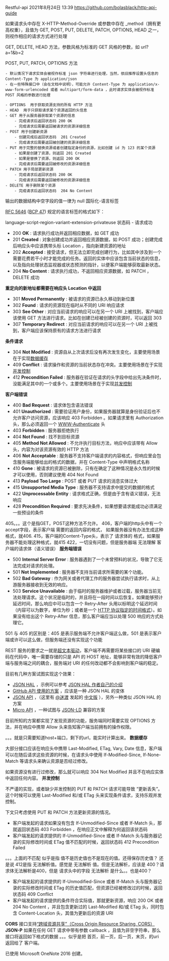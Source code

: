 Restful-api
2021年8月24日
13:39
https://github.com/bolasblack/http-api-guide

如果请求头中存在 X-HTTP-Method-Override 或参数中存在 _method（拥有更高权重），且值为 GET, POST, PUT, DELETE, PATCH, OPTIONS, HEAD 之一，则视作相应的请求方式进行处理

GET, DELETE, HEAD 方法，参数风格为标准的 GET 风格的参数，如 url?a=1&b=2

POST, PUT, PATCH, OPTIONS 方法

    - 默认情况下请求实体会被视作标准 json 字符串进行处理，当然，依旧推荐设置头信息的 Content-Type 为 application/json
    - 在一些特殊接口中（会在文档中说明），可能允许 Content-Type 为 application/x-www-form-urlencoded 或者 multipart/form-data ，此时请求实体会被视作标准 POST 风格的参数进行处理

    - OPTIONS  用于获取资源支持的所有 HTTP 方法
    - HEAD  用于只获取请求某个资源返回的头信息
    - GET 用于从服务器获取某个资源的信息
        - 完成请求后返回状态码 200 OK
        - 完成请求后需要返回被请求的资源详细信息
    - POST 用于创建新资源
        - 创建完成后返回状态码  201 Created
        - 完成请求后需要返回被创建的资源详细信息
    - PUT 用于完整的替换资源或者创建指定身份的资源，比如创建 id 为 123 的某个资源
        - 如果是创建了资源，则返回 201 Created
        - 如果是替换了资源，则返回 200 OK
        - 完成请求后需要返回被修改的资源详细信息
    - PATCH 用于局部更新资源
        - 完成请求后返回状态码 200 OK
        - 完成请求后需要返回被修改的资源详细信息
    - DELETE 用于删除某个资源
        - 完成请求后返回状态码  204 No Content

输出的数据结构中空字段的值一律为 null
国际化-语言标签

[RFC 5646](http://tools.ietf.org/html/rfc5646) ([BCP 47](http://tools.ietf.org/html/bcp47)) 规定的语言标签的格式如下：

language-script-region-variant-extension-privateuse
状态码  -  请求成功

- 200  **OK**  : 请求执行成功并返回相应数据，如 GET 成功
- 201  **Created**  : 对象创建成功并返回相应资源数据，如 POST 成功；创建完成后响应头中应该携带头标 Location ，指向新建资源的地址
- 202  **Accepted**  : 接受请求，但无法立即完成创建行为，比如其中涉及到一个需要花费若干小时才能完成的任务。返回的实体中应该包含当前状态的信息，以及指向处理状态监视器或状态预测的指针，以便客户端能够获取最新状态。
- 204  **No Content**  : 请求执行成功，不返回相应资源数据，如 PATCH ， DELETE 成功

**重定向的新地址都需要在响应头 Location 中返回**

- 301  **Moved Permanently**  : 被请求的资源已永久移动到新位置
- 302  **Found**  : 请求的资源现在临时从不同的 URI 响应请求
- 303  **See Other**  : 对应当前请求的响应可以在另一个 URI 上被找到，客户端应该使用 GET 方法进行请求。比如在创建已经被创建的资源时，可以返回 303
- 307  **Temporary Redirect**  : 对应当前请求的响应可以在另一个 URI 上被找到，客户端应该保持原有的请求方法进行请求

**条件请求**

- 304  **Not Modified**  : 资源自从上次请求后没有再次发生变化，主要使用场景在于实现[数据缓存](https://github.com/bolasblack/http-api-guide#user-content-%E6%95%B0%E6%8D%AE%E7%BC%93%E5%AD%98)
- 409  **Conflict**  : 请求操作和资源的当前状态存在冲突。主要使用场景在于实现[并发控制](https://github.com/bolasblack/http-api-guide#user-content-%E5%B9%B6%E5%8F%91%E6%8E%A7%E5%88%B6)
- 412  **Precondition Failed**  : 服务器在验证在请求的头字段中给出先决条件时，没能满足其中的一个或多个。主要使用场景在于实现[并发控制](https://github.com/bolasblack/http-api-guide#user-content-%E5%B9%B6%E5%8F%91%E6%8E%A7%E5%88%B6)

**客户端错误**

- 400  **Bad Request**  : 请求体包含语法错误
- 401  **Unauthorized**  : 需要验证用户身份，如果服务器就算是身份验证后也不允许客户访问资源，应该响应 403 Forbidden 。如果请求里有 Authorization 头，那么必须返回一个  [WWW-Authenticate](https://tools.ietf.org/html/rfc7235#section-4.1)  头
- 403  **Forbidden**  : 服务器拒绝执行
- 404  **Not Found**  : 找不到目标资源
- 405  **Method Not Allowed**  : 不允许执行目标方法，响应中应该带有 Allow 头，内容为对该资源有效的 HTTP 方法
- 406  **Not Acceptable**  : 服务器不支持客户端请求的内容格式，但响应里会包含服务端能够给出的格式的数据，并在 Content-Type 中声明格式名称
- 410  **Gone**  : 被请求的资源已被删除，只有在确定了这种情况是永久性的时候才可以使用，否则建议使用 404 Not Found
- 413  **Payload Too Large**  : POST 或者 PUT 请求的消息实体过大
- 415  **Unsupported Media Type**  : 服务器不支持请求中提交的数据的格式
- 422  **Unprocessable Entity**  : 请求格式正确，但是由于含有语义错误，无法响应
- 428  **Precondition Required**  : 要求先决条件，如果想要请求能成功必须满足一些预设的条件

405。。。这个是指GET，POST这种方法不允许。
406，客户端的http头中有一个accept字段，表示客户端  需要的返回内容的格式，  如果服务器没有办法生成这种格式，就406.
415，客户端的Content-Type头，表示了  请求体的  格式，如果服务器不能处理这种格式，就415
422，一切没有问题，但是服务器端  无法理解  客户端的请求体（语义错误）
**服务端错误**

- 500  **Internal Server Error**  : 服务器遇到了一个未曾预料的状况，导致了它无法完成对请求的处理。
- 501  **Not Implemented**  : 服务器不支持当前请求所需要的某个功能。
- 502  **Bad Gateway**  : 作为网关或者代理工作的服务器尝试执行请求时，从上游服务器接收到无效的响应。
- 503  **Service Unavailable**  : 由于临时的服务器维护或者过载，服务器当前无法处理请求。这个状况是临时的，并且将在一段时间以后恢复。如果能够预计延迟时间，那么响应中可以包含一个 Retry-After 头用以标明这个延迟时间（内容可以为数字，单位为秒；或者是一个  [HTTP 协议指定的时间格式](http://tools.ietf.org/html/rfc2616#section-3.3)）。如果没有给出这个 Retry-After 信息，那么客户端应当以处理 500 响应的方式处理它。

501 与 405 的区别是：405 是表示服务端不允许客户端这么做，501 是表示客户端或许可以这么做，但服务端还没有实现这个功能

REST 服务的要求之一就是[超文本驱动](http://roy.gbiv.com/untangled/2008/rest-apis-must-be-hypertext-driven)，客户端不再需要将某些接口的 URI 硬编码在代码中，唯一需要存储的只是 API 的 HOST 地址，能够非常有效的降低客户端与服务端之间的耦合，服务端对 URI 的任何改动都不会影响到客户端的稳定。

目前有几种方案试图实现这个效果：

- [JSON HAL](http://tools.ietf.org/html/draft-kelly-json-hal-07)  ，示例可以参考  [JSON HAL 作者自己的介绍](http://stateless.co/hal_specification.html)
- [GitHub API 使用的方案](https://developer.github.com/v3/#hypermedia)  ，应该是一种 JSON HAL 的变体
- [JSON API](http://jsonapi.org/)  ，（这里有  [@迷渡](https://github.com/justjavac)  发起的  [中文版](http://jsonapi.org.cn/)  ），另外一种类似 JSON HAL 的方案
- [Micro API](http://micro-api.org/)  ，一种试图与  [JSON-LD](http://json-ld.org/)  兼容的方案

目前所知的方案都实现了发现资源的功能，服务端同时需要实现 OPTIONS 方法，并在响应中携带 Allow 头来告知客户端当前拥有的操作权限。

。。。就是只需要知道host+端口，剩下的url，能实时计算出来。
**数据缓存**

大部分接口应该在响应头中携带 Last-Modified, ETag, Vary, Date 信息，客户端可以在随后请求这些资源的时候，在请求头中使用 If-Modified-Since, If-None-Match 等请求头来确认资源是否经过修改。

如果资源没有进行过修改，那么就可以响应 304 Not Modified 并且不在响应实体中返回任何内容。
**并发控制**

不严谨的实现，或者缺少并发控制的 PUT 和 PATCH 请求可能导致 “更新丢失”。这个时候可以使用 Last-Modified 和/或 ETag 头来实现条件请求，支持乐观并发控制。

下文只考虑使用 PUT 和 PATCH 方法更新资源的情况。

- 客户端发起的请求如果没有包含  If-Unmodified-Since 或者 If-Match 头，那就返回状态码  403 Forbidden  ，在响应正文中解释为何返回该状态码
- 客户端发起的请求提供的 If-Unmodified-Since 或者 If-Match 头与服务器记录的实际修改时间或 ETag 值不匹配的时候，返回状态码 412 Precondition Failed

。。。上面的不匹配  似乎是指  值不是历史值也不是现在的值。还得保存历史值？  还是说  412是指  无法解析值。感觉是  无法解析  值。但是无法解析，应该是  400？请求体无法解析是400，但是  请求头中的字段  无法解析  是什么。。也是400？

- 客户端发起的请求提供的 If-Unmodified-Since 或者 If-Match 头与服务器记录的实际修改时间或 ETag 的历史值匹配，但资源已经被修改过的时候，返回状态码 409 Conflict
- 客户端发起的请求提供的条件符合实际值，那就更新资源，响应 200 OK 或者 204 No Content ，并且包含更新过的 Last-Modified 和/或 ETag 头，同时包含 Content-Location 头，其值为更新后的资源 URI

**CORS**
接口支持[“跨域资源共享”（Cross Origin Resource Sharing, CORS）](http://www.w3.org/TR/cors)
**JSON-P**
如果在任何 GET 请求中带有参数 callback ，且值为非空字符串，那么接口将返回如下格式的数据
。。。似乎是把  首页，前一页，后一页，末页，的uri  返回给了  客户端。

已使用 Microsoft OneNote 2016 创建。
